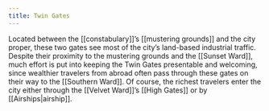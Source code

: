 ```yaml
---
title: Twin Gates
---
```


Located between the [[constabulary]]’s [[mustering grounds]] and the city proper, these two gates see most of the city’s land-based industrial traffic. Despite their proximity to the mustering grounds and the [[Sunset Ward]], much effort is put into keeping the Twin Gates presentable and welcoming, since wealthier travelers from abroad often pass through these gates on their way to the [[Southern Ward]]. Of course, the richest travelers enter the city either through the [[Velvet Ward]]’s [[High Gates]] or by [[Airships|airship]].